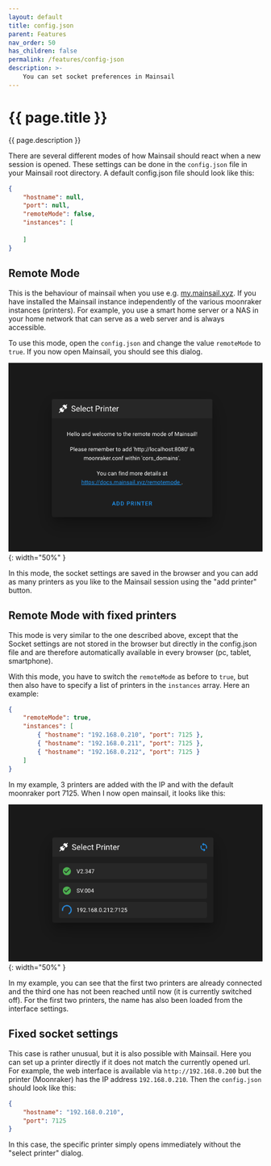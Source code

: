 ```yaml
---
layout: default
title: config.json
parent: Features
nav_order: 50
has_children: false
permalink: /features/config-json
description: >-
    You can set socket preferences in Mainsail
---
```


# {{ page.title }}
{{ page.description }}

There are several different modes of how Mainsail should react when a new session is opened. These settings can be done
in the `config.json` file in your Mainsail root directory. A default config.json file should look like this:

```json
{
    "hostname": null,
    "port": null,
    "remoteMode": false,
    "instances": [
      
    ]
}
```

## Remote Mode

This is the behaviour of mainsail when you use e.g. [my.mainsail.xyz](http://my.mainsail.xyz). If you have installed
the Mainsail instance independently of the various moonraker instances (printers). For example, you use a smart home
server or a NAS in your home network that can serve as a web server and is always accessible.

To use this mode, open the `config.json` and change the value `remoteMode` to `true`. If you now open Mainsail, you
should see this dialog.

![Remote Mode](img/config-json-remoteMode.png){: width="50%" }

In this mode, the socket settings are saved in the browser and you can add as many printers as you like to the Mainsail
session using the "add printer" button.

## Remote Mode with fixed printers

This mode is very similar to the one described above, except that the Socket settings are not stored in the browser but
directly in the config.json file and are therefore automatically available in every browser (pc, tablet, smartphone).

With this mode, you have to switch the `remoteMode` as before to `true`, but then also have to specify a list of
printers in the `instances` array. Here an example:

```json
{
    "remoteMode": true,
    "instances": [
        { "hostname": "192.168.0.210", "port": 7125 },
        { "hostname": "192.168.0.211", "port": 7125 },
        { "hostname": "192.168.0.212", "port": 7125 }
    ]
}
```

In my example, 3 printers are added with the IP and with the default moonraker port 7125. When I now open mainsail, it
looks like this:

![Remote Mode](img/config-json-remoteMode-instances.png){: width="50%" }

In my example, you can see that the first two printers are already connected and the third one has not been reached
until now (it is currently switched off). For the first two printers, the name has also been loaded from the interface
settings.

## Fixed socket settings

This case is rather unusual, but it is also possible with Mainsail. Here you can set up a printer directly if it does
not match the currently opened url. For example, the web interface is available via `http://192.168.0.200` but the
printer (Moonraker) has the IP address `192.168.0.210`. Then the `config.json` should look like this:

```json
{
    "hostname": "192.168.0.210",
    "port": 7125
}
```

In this case, the specific printer simply opens immediately without the "select printer" dialog.

